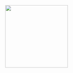 <img src="https://user-images.githubusercontent.com/64865400/223091301-f52756ce-8ba9-4302-a02b-6c5970bbcac1.png" width="200" height="200" />

